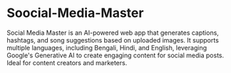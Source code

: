# Soocial-Media-Master
Social Media Master is an AI-powered web app that generates captions, hashtags, and song suggestions based on uploaded images. It supports multiple languages, including Bengali, Hindi, and English, leveraging Google's Generative AI to create engaging content for social media posts. Ideal for content creators and marketers.
